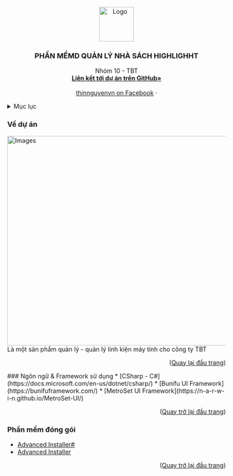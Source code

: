 <div id="top"></div>
<!--
*** Thanks for checking out the Best-README-Template. If you have a suggestion
*** that would make this better, please fork the repo and create a pull request
*** or simply open an issue with the tag "enhancement".
*** Don't forget to give the project a star!
*** Thanks again! Now go create something AMAZING! :D
-->
<!-- PROJECT SHIELDS -->
<!--
*** I'm using markdown "reference style" links for readability.
*** Reference links are enclosed in brackets [ ] instead of parentheses ( ).
*** See the bottom of this document for the declaration of the reference variables
*** for contributors-url, forks-url, etc. This is an optional, concise syntax you may use.
*** https://www.markdownguide.org/basic-syntax/#reference-style-links
-->
<!-- PROJECT LOGO -->
<br />
<div align="center">
  <a href="https://github.com/thinisis/doan_cnpm_hutech_19DTHB5_TBT">
    <img src="https://raw.githubusercontent.com/othneildrew/Best-README-Template/master/images/logo.png" alt="Logo" width="80" height="80">
  </a>
<h3 align="center"> PHẦN MỀMD QUẢN LÝ NHÀ SÁCH HIGHLIGHHT </h3>
  <p align="center">
    Nhóm 10 - TBT
    <br />
    <a href="https://github.com/thinisis/doan_cnpm_hutech_19DTHB5_TBT"><strong>Liên kết tới dự án trên GitHub»</strong></a>
    <br />
    <br />
    <a href="https://www.facebook.com/thinnguyen.vn/">thinnguyenvn on Facebook</a>
    ·
	  
  </p>
</div>
<!-- TABLE OF CONTENTS -->
<details>
  <summary>Mục lục</summary>
  <ol>
    <li>
      <a href="#about-the-project">Về dự án</a>
      <ul>
        <li><a href="#built-with">Ngôn ngữ & Framework sử dụng</a></li>
        <li><a href="#installer">Phần mềm đóng gói</a></li>
      </ul>
    </li>
  </ol>
</details>

<!-- ABOUT THE PROJECT -->
### Về dự án
[<img src="https://i.ibb.co/mtZGwXq/Screenshot-2021-10-28-154040.png" alt="Images" width="802" height="484">](https://example.com)
Là một sản phẩm quản lý - quản lý linh kiện máy tính cho công ty TBT
<p align="right">(<a href="#top">Quay lại đầu trang</a>)</p>
### Ngôn ngữ & Framework sử dụng
* [CSharp - C#](https://docs.microsoft.com/en-us/dotnet/csharp/)
* [Bunifu UI Framework](https://bunifuframework.com/)
* [MetroSet UI Framework](https://n-a-r-w-i-n.github.io/MetroSet-UI/)
<p align="right">(<a href="#top">Quay trở lại đầu trang</a>)</p>

### Phần mềm đóng gói

* [Advanced Installer#](https://www.advancedinstaller.com/)
* [Advanced Installer](https://www.advancedinstaller.com/)

<p align="right">(<a href="#top">Quay trở lại đầu trang</a>)</p>
